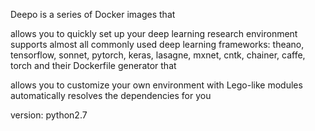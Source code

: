 Deepo is a series of Docker images that

allows you to quickly set up your deep learning research environment
supports almost all commonly used deep learning frameworks: theano, tensorflow, sonnet, pytorch, keras, lasagne, mxnet, cntk, chainer, caffe, torch
and their Dockerfile generator that

allows you to customize your own environment with Lego-like modules
automatically resolves the dependencies for you

version:  python2.7
